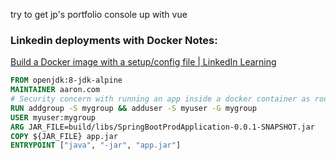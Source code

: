 try to get jp's portfolio console up  with vue


### Linkedin deployments with Docker Notes:
[Build a Docker image with a setup/config file | LinkedIn Learning](https://www.linkedin.com/learning/running-spring-boot-in-production/build-a-docker-image-with-a-setup-config-file?autoSkip=true&resume=false&u=2045532)

```Dockerfile
FROM openjdk:8-jdk-alpine  
MAINTAINER aaron.com  
# Security concern with running an app inside a docker container as root. exploit discovered that allows root user in container to inject an app with root priveleges that can let the attacker exit the container and have access to the host  
RUN addgroup -S mygroup && adduser -S myuser -G mygroup  
USER myuser:mygroup  
ARG JAR_FILE=build/libs/SpringBootProdApplication-0.0.1-SNAPSHOT.jar  
COPY ${JAR_FILE} app.jar  
ENTRYPOINT ["java", "-jar", "app.jar"]
```